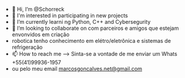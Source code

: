 - 👋 Hi, I’m @Schorreck
- 👀 I'm interested in participating in new projects
- 🌱 I’m currently learni ng  Python, C++ and Cybersegurity
- 💞️ I’m looking to collaborate on  com parceiros e amigos  que estejam envonvidos em criação 
- robotica  tenho conhecimento em elétro/eletrônica e  sistemas de refrigeração
- 📫 How to reach me  --> Sinta-se a vontade de me enviar um Whats +55(41)99936-1957
- ou pelo meu email marcosgoncalves.net@gmail.com
<!---
Schorreck/Schorreck is a ✨ special ✨ repository because its `README.md` (this file) appears on your GitHub profile.
You can click the Preview link to take a look at your changes.
--->
